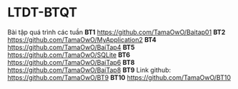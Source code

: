 # LTDT-BTQT
Bài tập quá trình các tuần
**BT1**
https://github.com/TamaOwO/Baitap01
**BT2**
https://github.com/TamaOwO/MyApplication2
**BT4**
https://github.com/TamaOwO/BaiTap4
**BT5**
https://github.com/TamaOwO/SQLite
**BT6**
https://github.com/TamaOwO/BaiTap6
**BT8**
https://github.com/TamaOwO/BaiTap8
**BT9**
Link github: https://github.com/TamaOwO/BT9
**BT10**
https://github.com/TamaOwO/BT10
